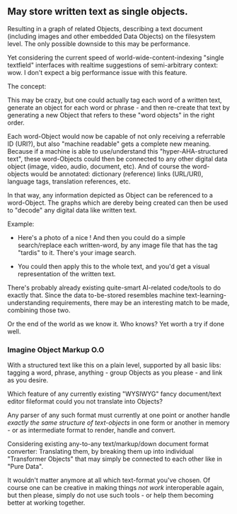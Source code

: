 
## May store written text as single objects.

Resulting in a graph of related Objects, describing a text document (including images and other embedded Data Objects) on the filesystem level. The only possible downside to this may be performance.

Yet considering the current speed of world-wide-content-indexing "single textfield" interfaces with realtime suggestions of semi-arbitrary context: wow.
I don't expect a big performance issue with this feature.

The concept:

This may be crazy, but one could actually tag each word of a written text,
generate an object for each word or phrase - and then re-create that text by
generating a new Object that refers to these "word objects" in the right order.

Each word-Object would now be capable of not only receiving a referrable ID (URI?),
but also "machine readable" gets a complete new meaning. Because if a machine
is able to use/understand this "hyper-AHA-structured text", these word-Objects
could then be connected to any other digital data object (image, video, audio,
document, etc). And of course the word-objects would be annotated: dictionary 
(reference) links (URL/URI), language tags, translation references, etc.

In that way, any information depicted as Object can be referenced to a
word-Object. The graphs which are dereby being created can then be used to
"decode" any digital data like written text.

Example:

  * Here's a photo of a nice <Tardis>!
    And then you could do a simple search/replace each written-word, by any image file that has the tag "tardis" to it. There's your image search.

  * You could then apply this to the whole text, and you'd get a visual representation of the written text.


There's probably already existing quite-smart AI-related code/tools to do exactly that.
Since the data to-be-stored resembles machine text-learning-understanding requirements, there may be an interesting match to be made, combining those two.

Or the end of the world as we know it.
Who knows?
Yet worth a try if done well.


### Imagine Object Markup O.O

With a structured text like this on a plain level, supported by all basic libs: tagging a word, phrase, anything - group Objects as you please - and link as you desire.

Which feature of any currently existing "WYSIWYG" fancy document/text editor
fileformat could you not translate into Objects?

Any parser of any such format must currently at one point or another handle
*exactly the same structure of text-objects* in one form or another in memory -
or as intermediate format to render, handle and convert.

Considering existing any-to-any text/markup/down document format converter:
Translating them, by breaking them up into individual "Transformer Objects"
that may simply be connected to each other like in "Pure Data".

It wouldn't matter anymore at all which text-format you've chosen.
Of course one can be creative in making things *not work* interoperable again,
but then please, simply do not use such tools - or help them becoming better at
working together.


